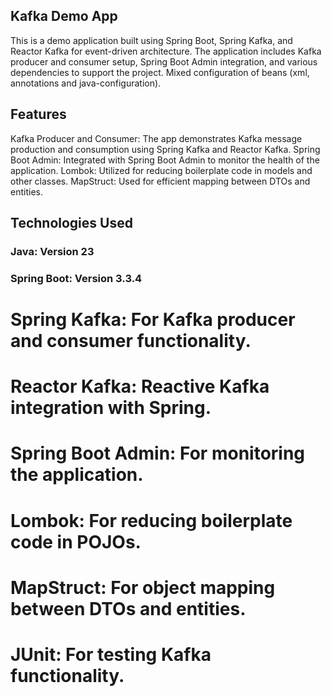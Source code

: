 ## Kafka Demo App
This is a demo application built using Spring Boot, Spring Kafka, and Reactor Kafka for event-driven architecture.
The application includes Kafka producer and consumer setup, Spring Boot Admin integration, and various dependencies to support the project.
Mixed configuration of beans (xml, annotations and java-configuration).

## Features
Kafka Producer and Consumer: The app demonstrates Kafka message production and consumption using Spring Kafka and Reactor Kafka.
Spring Boot Admin: Integrated with Spring Boot Admin to monitor the health of the application.
Lombok: Utilized for reducing boilerplate code in models and other classes.
MapStruct: Used for efficient mapping between DTOs and entities.

## Technologies Used
### Java: Version 23
### Spring Boot: Version 3.3.4
# Spring Kafka: For Kafka producer and consumer functionality.
# Reactor Kafka: Reactive Kafka integration with Spring.
# Spring Boot Admin: For monitoring the application.
# Lombok: For reducing boilerplate code in POJOs.
# MapStruct: For object mapping between DTOs and entities.
# JUnit: For testing Kafka functionality.
